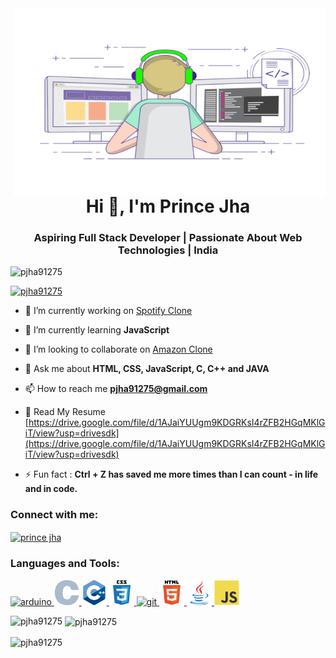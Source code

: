 <img align="right" height="300" width="500" src="https://raw.githubusercontent.com/mikonoid/mikonoid/main/images/gifs/coder3.gif" />

<h1 align="center">Hi 👋, I'm Prince Jha</h1>
<h3 align="center">Aspiring Full Stack Developer | Passionate About Web Technologies | India</h3>

<p align="left"> <img src="https://komarev.com/ghpvc/?username=pjha91275&label=Profile%20views&color=0e75b6&style=flat" alt="pjha91275" /> </p>

<p align="left"> <a href="https://github.com/ryo-ma/github-profile-trophy"><img src="https://github-profile-trophy.vercel.app/?username=pjha91275" alt="pjha91275" /></a> </p>

- 🔭 I’m currently working on [Spotify Clone](https://pjha91275.github.io/Spotify-Clone/)

- 🌱 I’m currently learning **JavaScript**

- 👯 I’m looking to collaborate on [Amazon Clone](https://pjha91275.github.io/Amazon-Clone/)

- 💬 Ask me about **HTML, CSS, JavaScript, C, C++ and JAVA**

- 📫 How to reach me **pjha91275@gmail.com**

- 📄 Read My Resume [https://drive.google.com/file/d/1AJaiYUUgm9KDGRKsI4rZFB2HGqMKlGiT/view?usp=drivesdk](https://drive.google.com/file/d/1AJaiYUUgm9KDGRKsI4rZFB2HGqMKlGiT/view?usp=drivesdk)

- ⚡ Fun fact : **Ctrl + Z has saved me more times than I can count - in life and in code.**

<h3 align="left">Connect with me:</h3>
<p align="left">
<a href="https://linkedin.com/in/prince jha" target="blank"><img align="center" src="https://raw.githubusercontent.com/rahuldkjain/github-profile-readme-generator/master/src/images/icons/Social/linked-in-alt.svg" alt="prince jha" height="30" width="40" /></a>
</p>

<h3 align="left">Languages and Tools:</h3>
<p align="left"> <a href="https://www.arduino.cc/" target="_blank" rel="noreferrer"> <img src="https://cdn.worldvectorlogo.com/logos/arduino-1.svg" alt="arduino" width="40" height="40"/> </a> <a href="https://www.cprogramming.com/" target="_blank" rel="noreferrer"> <img src="https://raw.githubusercontent.com/devicons/devicon/master/icons/c/c-original.svg" alt="c" width="40" height="40"/> </a> <a href="https://www.w3schools.com/cpp/" target="_blank" rel="noreferrer"> <img src="https://raw.githubusercontent.com/devicons/devicon/master/icons/cplusplus/cplusplus-original.svg" alt="cplusplus" width="40" height="40"/> </a> <a href="https://www.w3schools.com/css/" target="_blank" rel="noreferrer"> <img src="https://raw.githubusercontent.com/devicons/devicon/master/icons/css3/css3-original-wordmark.svg" alt="css3" width="40" height="40"/> </a> <a href="https://git-scm.com/" target="_blank" rel="noreferrer"> <img src="https://www.vectorlogo.zone/logos/git-scm/git-scm-icon.svg" alt="git" width="40" height="40"/> </a> <a href="https://www.w3.org/html/" target="_blank" rel="noreferrer"> <img src="https://raw.githubusercontent.com/devicons/devicon/master/icons/html5/html5-original-wordmark.svg" alt="html5" width="40" height="40"/> </a> <a href="https://www.java.com" target="_blank" rel="noreferrer"> <img src="https://raw.githubusercontent.com/devicons/devicon/master/icons/java/java-original.svg" alt="java" width="40" height="40"/> </a> <a href="https://developer.mozilla.org/en-US/docs/Web/JavaScript" target="_blank" rel="noreferrer"> <img src="https://raw.githubusercontent.com/devicons/devicon/master/icons/javascript/javascript-original.svg" alt="javascript" width="40" height="40"/> </a> </p>

<p><img align="left" src="https://github-readme-stats.vercel.app/api/top-langs?username=pjha91275&show_icons=true&locale=en&layout=compact" alt="pjha91275" /></p>

<p>&nbsp;<img align="center" src="https://github-readme-stats.vercel.app/api?username=pjha91275&show_icons=true&locale=en" alt="pjha91275" /></p>

<p><img align="center" src="https://github-readme-streak-stats.herokuapp.com/?user=pjha91275&" alt="pjha91275" /></p>
